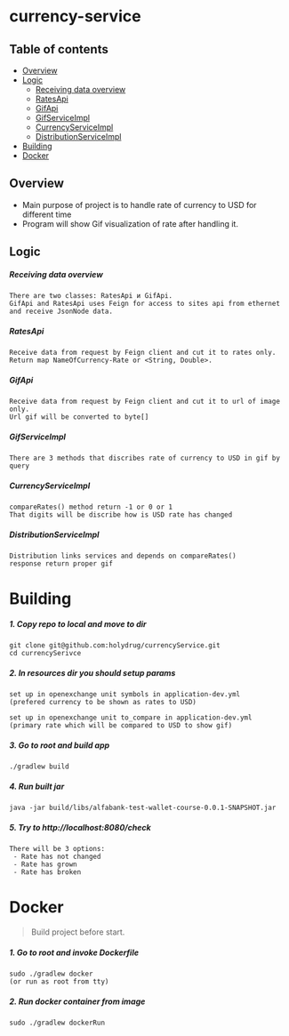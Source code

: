 # currency-service

## Table of contents
- [Overview](#Overview)
- [Logic](#Logic)
  - [Receiving data overview](#Receiving-data-overview)
  - [RatesApi](#RatesApi)
  - [GifApi](#GifApi)
  - [GifServiceImpl](#GifServiceImpl)
  - [CurrencyServiceImpl](#CurrencyServiceImpl)
  - [DistributionServiceImpl](#DistributionServiceImpl)
- [Building](#Building)
- [Docker](#Docker)



## Overview ## 
 - Main purpose of project is to handle rate of currency to USD for different time
 - Program will show Gif visualization of rate after handling it.

## Logic ##
##### Receiving data overview  #### 
    
    There are two classes: RatesApi и GifApi.
    GifApi and RatesApi uses Feign for access to sites api from ethernet and receive JsonNode data.

##### RatesApi #### 

    Receive data from request by Feign client and cut it to rates only.
    Return map NameOfCurrency-Rate or <String, Double>.

##### GifApi ####

    Receive data from request by Feign client and cut it to url of image only.
    Url gif will be converted to byte[]

##### GifServiceImpl #####
    
    There are 3 methods that discribes rate of currency to USD in gif by query
    
##### CurrencyServiceImpl #####

    compareRates() method return -1 or 0 or 1
    That digits will be discribe how is USD rate has changed

##### DistributionServiceImpl #####

    Distribution links services and depends on compareRates() 
    response return proper gif

# Building #
##### 1. Copy repo to local and move to dir #####

    git clone git@github.com:holydrug/currencyService.git
    cd currencySerivce

##### 2. In resources dir you should setup params #####

    set up in openexchange unit symbols in application-dev.yml
    (prefered currency to be shown as rates to USD)
    
    set up in openexchange unit to_compare in application-dev.yml
    (primary rate which will be compared to USD to show gif)

##### 3. Go to root and build app #####

    ./gradlew build

##### 4. Run built jar #####

    java -jar build/libs/alfabank-test-wallet-course-0.0.1-SNAPSHOT.jar

##### 5. Try to http://localhost:8080/check #####
    There will be 3 options:
     - Rate has not changed
     - Rate has grown
     - Rate has broken    

# Docker #

  >Build project before start.

##### 1. Go to root and invoke Dockerfile #####
  
    sudo ./gradlew docker
    (or run as root from tty)

##### 2. Run docker container from image #####
    
    sudo ./gradlew dockerRun


